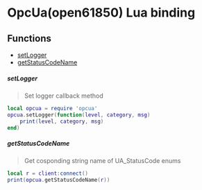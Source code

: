 # OpcUa(open61850) Lua binding

## Functions

* [setLogger](#setLogger)
* [getStatusCodeName](#getStatusCodeName)

##### setLogger
> Set logger callback method

``` lua
local opcua = require 'opcua'
opcua.setLogger(function(level, category, msg)
	print(level, category, msg)
end)
```

##### getStatusCodeName

> Get cosponding string name of UA_StatusCode enums

``` lua
local r = client:connect()
print(opcua.getStatusCodeName(r))
```
